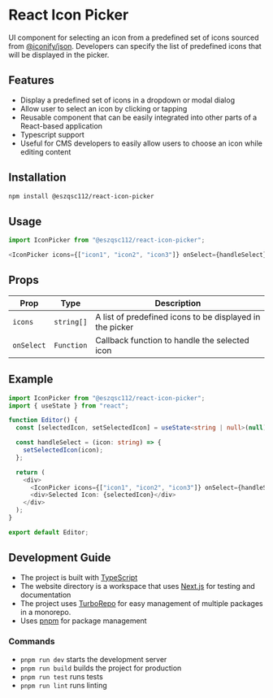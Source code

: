 # React Icon Picker

UI component for selecting an icon from a predefined set of icons sourced from [@iconify/json](https://www.npmjs.com/package/@iconify/json). Developers can specify the list of predefined icons that will be displayed in the picker.

## Features

- Display a predefined set of icons in a dropdown or modal dialog
- Allow user to select an icon by clicking or tapping
- Reusable component that can be easily integrated into other parts of a React-based application
- Typescript support
- Useful for CMS developers to easily allow users to choose an icon while editing content

## Installation

```bash
npm install @eszqsc112/react-icon-picker
```

## Usage

```ts
import IconPicker from "@eszqsc112/react-icon-picker";

<IconPicker icons={["icon1", "icon2", "icon3"]} onSelect={handleSelect} />;
```

## Props

| Prop       | Type       | Description                                              |
| ---------- | ---------- | -------------------------------------------------------- |
| `icons`    | `string[]` | A list of predefined icons to be displayed in the picker |
| `onSelect` | `Function` | Callback function to handle the selected icon            |

## Example

```ts
import IconPicker from "@eszqsc112/react-icon-picker";
import { useState } from "react";

function Editor() {
  const [selectedIcon, setSelectedIcon] = useState<string | null>(null);

  const handleSelect = (icon: string) => {
    setSelectedIcon(icon);
  };

  return (
    <div>
      <IconPicker icons={["icon1", "icon2", "icon3"]} onSelect={handleSelect} />
      <div>Selected Icon: {selectedIcon}</div>
    </div>
  );
}

export default Editor;
```

## Development Guide

- The project is built with [TypeScript](https://www.typescriptlang.org/)
- The website directory is a workspace that uses [Next.js](https://nextjs.org/) for testing and documentation
- The project uses [TurboRepo](https://turborepo.org/) for easy management of multiple packages in a monorepo.
- Uses [pnpm](https://pnpm.js.org/) for package management

### Commands

- `pnpm run dev` starts the development server
- `pnpm run build` builds the project for production
- `pnpm run test` runs tests
- `pnpm run lint` runs linting
